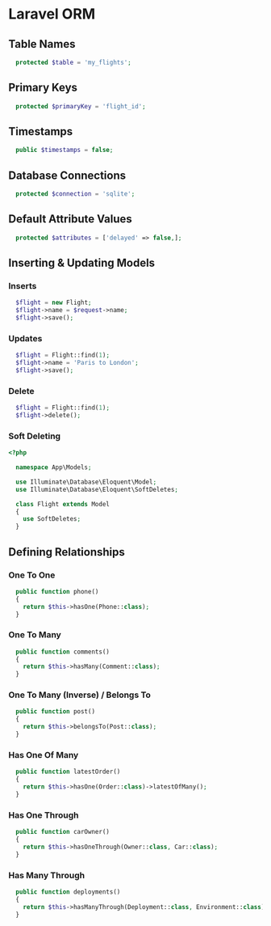 # Laravel ORM

## Table Names
```php
  protected $table = 'my_flights';
```
## Primary Keys
```php
  protected $primaryKey = 'flight_id';
```
## Timestamps
```php
  public $timestamps = false;
```
## Database Connections
```php
  protected $connection = 'sqlite';
```
## Default Attribute Values
```php
  protected $attributes = ['delayed' => false,];
```
## Inserting & Updating Models
### Inserts
```php
  $flight = new Flight;
  $flight->name = $request->name;
  $flight->save();
```
### Updates
```php
  $flight = Flight::find(1);
  $flight->name = 'Paris to London';
  $flight->save();
```
### Delete
```php
  $flight = Flight::find(1);
  $flight->delete();
```
### Soft Deleting
```php
<?php

  namespace App\Models;

  use Illuminate\Database\Eloquent\Model;
  use Illuminate\Database\Eloquent\SoftDeletes;

  class Flight extends Model
  {
    use SoftDeletes;
  }
```
## Defining Relationships
### One To One
```php
  public function phone()
  {
    return $this->hasOne(Phone::class);
  }
```
### One To Many
```php
  public function comments()
  {
    return $this->hasMany(Comment::class);
  }
```
### One To Many (Inverse) / Belongs To
```php
  public function post()
  {
    return $this->belongsTo(Post::class);
  }
```
### Has One Of Many
```php
  public function latestOrder()
  {
    return $this->hasOne(Order::class)->latestOfMany();
  }
```
### Has One Through
```php
  public function carOwner()
  {
    return $this->hasOneThrough(Owner::class, Car::class);
  }
```
### Has Many Through
```php
  public function deployments()
  {
    return $this->hasManyThrough(Deployment::class, Environment::class);
  }
```